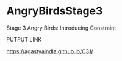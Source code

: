 # AngryBirdsStage3
Stage 3 Angry Birds: Introducing Constraint


PUTPUT LINK


https://agastyaindla.github.io/C31/
